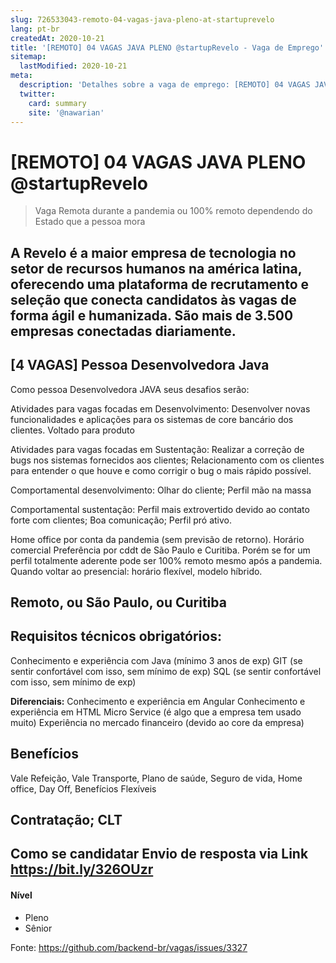 ```yaml
---
slug: 726533043-remoto-04-vagas-java-pleno-at-startuprevelo
lang: pt-br
createdAt: 2020-10-21
title: '[REMOTO] 04 VAGAS JAVA PLENO @startupRevelo - Vaga de Emprego'
sitemap:
  lastModified: 2020-10-21
meta:
  description: 'Detalhes sobre a vaga de emprego: [REMOTO] 04 VAGAS JAVA PLENO @startupRevelo'
  twitter:
    card: summary
    site: '@nawarian'
---
```


# [REMOTO] 04 VAGAS JAVA PLENO @startupRevelo

> Vaga Remota durante a pandemia ou 100% remoto dependendo do Estado que a pessoa mora 

## A Revelo é a maior empresa de tecnologia no setor de recursos humanos na américa latina, oferecendo uma plataforma de recrutamento e seleção que conecta candidatos às vagas de forma ágil e humanizada. São mais de 3.500 empresas conectadas diariamente. 

## [4 VAGAS] Pessoa Desenvolvedora Java
Como pessoa Desenvolvedora JAVA seus desafios serão:

Atividades para vagas focadas em Desenvolvimento:
Desenvolver novas funcionalidades e aplicações para os sistemas de core bancário dos clientes.
Voltado para produto

Atividades para vagas focadas em Sustentação:
Realizar a correção de bugs nos sistemas fornecidos aos clientes;
Relacionamento com os clientes para entender o que houve e como corrigir o bug o mais rápido possível.

Comportamental desenvolvimento:
Olhar do cliente;
Perfil mão na massa

Comportamental sustentação:
Perfil mais extrovertido devido ao contato forte com clientes;
Boa comunicação;
Perfil pró ativo.

Home office por conta da pandemia (sem previsão de retorno). Horário comercial
Preferência por cddt de São Paulo e Curitiba. Porém se for um perfil totalmente aderente pode ser 100% remoto mesmo após a pandemia.
Quando voltar ao presencial: horário flexível, modelo híbrido.

## Remoto, ou São Paulo, ou Curitiba

## Requisitos técnicos obrigatórios:
Conhecimento e experiência com Java (mínimo 3 anos de exp)
GIT (se sentir confortável com isso, sem mínimo de exp)
SQL (se sentir confortável com isso, sem mínimo de exp)

**Diferenciais:**
Conhecimento e experiência em Angular
Conhecimento e experiência em HTML
Micro Service (é algo que a empresa tem usado muito)
Experiência no mercado financeiro (devido ao core da empresa)

## Benefícios
Vale Refeição, Vale Transporte, Plano de saúde, Seguro de vida, Home office, Day Off, Benefícios Flexíveis

## Contratação; CLT

## Como se candidatar Envio de resposta via Link https://bit.ly/326OUzr

#### Nível
- Pleno
- Sênior

Fonte: https://github.com/backend-br/vagas/issues/3327